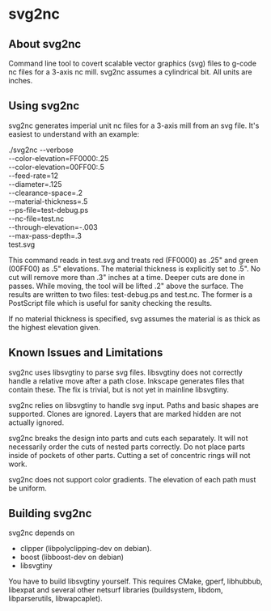 svg2nc
======

## About svg2nc

Command line tool to covert scalable vector graphics (svg) files to g-code nc files for a 3-axis nc mill. svg2nc assumes a cylindrical bit. All units are inches.


## Using svg2nc

svg2nc generates imperial unit nc files for a 3-axis mill from an svg file. It's easiest to understand with an example:

./svg2nc --verbose             \
  --color-elevation=FF0000:.25 \
  --color-elevation=00FF00:.5  \
  --feed-rate=12               \
  --diameter=.125              \
  --clearance-space=.2         \
  --material-thickness=.5      \
  --ps-file=test-debug.ps      \
  --nc-file=test.nc            \
  --through-elevation=-.003    \
  --max-pass-depth=.3          \
  test.svg

This command reads in test.svg and treats red (FF0000) as .25" and green (00FF00) as .5" elevations. The material thickness is explicitly set to .5". No cut will remove more than .3" inches at a time. Deeper cuts are done in passes. While moving, the tool will be lifted .2" above the surface. The results are written to two files: test-debug.ps and test.nc. The former is a PostScript file which is useful for sanity checking the results.

If no material thickness is specified, svg assumes the material is as thick as the highest elevation given.


## Known Issues and Limitations

svg2nc uses libsvgtiny to parse svg files. libsvgtiny does not correctly handle a relative move after a path close. Inkscape generates files that contain these. The fix is trivial, but is not yet in mainline libsvgtiny.

svg2nc relies on libsvgtiny to handle svg input. Paths and basic shapes are supported. Clones are ignored. Layers that are marked hidden are not actually ignored.

svg2nc breaks the design into parts and cuts each separately. It will not necessarily order the cuts of nested parts correctly. Do not place parts inside of pockets of other parts. Cutting a set of concentric rings will not work.

svg2nc does not support color gradients. The elevation of each path must be uniform.


## Building svg2nc

svg2nc depends on
* clipper (libpolyclipping-dev on debian).
* boost (libboost-dev on debian)
* libsvgtiny

You have to build libsvgtiny yourself. This requires CMake, gperf, libhubbub, libexpat and several other netsurf libraries (buildsystem, libdom, libparserutils, libwapcaplet).

